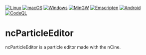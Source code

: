[![Linux](https://github.com/nCine/ncParticleEditor/workflows/Linux/badge.svg)](https://github.com/nCine/ncParticleEditor/actions?workflow=Linux)
[![macOS](https://github.com/nCine/ncParticleEditor/workflows/macOS/badge.svg)](https://github.com/nCine/ncParticleEditor/actions?workflow=macOS)
[![Windows](https://github.com/nCine/ncParticleEditor/workflows/Windows/badge.svg)](https://github.com/nCine/ncParticleEditor/actions?workflow=Windows)
[![MinGW](https://github.com/nCine/ncParticleEditor/workflows/MinGW/badge.svg)](https://github.com/nCine/ncParticleEditor/actions?workflow=MinGW)
[![Emscripten](https://github.com/nCine/ncParticleEditor/workflows/Emscripten/badge.svg)](https://github.com/nCine/ncParticleEditor/actions?workflow=Emscripten)
[![Android](https://github.com/nCine/ncParticleEditor/workflows/Android/badge.svg)](https://github.com/nCine/ncParticleEditor/actions?workflow=Android)
[![CodeQL](https://github.com/nCine/ncParticleEditor/workflows/CodeQL/badge.svg)](https://github.com/nCine/ncParticleEditor/actions?workflow=CodeQL)


# ncParticleEditor
ncParticleEditor is a particle editor made with the nCine.  
